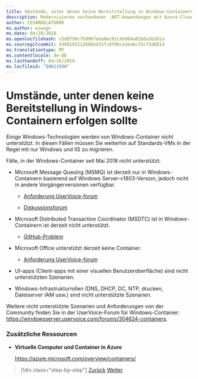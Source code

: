 ```yaml
---
title: Umstände, unter denen keine Bereitstellung in Windows-Containern erfolgen sollte
description: Modernisieren vorhandener .NET-Anwendungen mit Azure-Cloud und Windows-Containern | Wann Sie nicht auf Windows-Containern bereitstellen
author: CESARDELATORRE
ms.author: wiwagn
ms.date: 04/28/2018
ms.openlocfilehash: c5d8f50c7b9967eba0ec01c9e864a02b6a3b201a
ms.sourcegitcommit: 438919211260bb415fc8f96ca3eabc33cf2d681d
ms.translationtype: MT
ms.contentlocale: de-DE
ms.lasthandoff: 04/16/2019
ms.locfileid: "59611938"
---
```

# <a name="when-not-to-deploy-to-windows-containers"></a>Umstände, unter denen keine Bereitstellung in Windows-Containern erfolgen sollte

Einige Windows-Technologien werden von Windows-Container nicht unterstützt. In diesen Fällen müssen Sie weiterhin auf Standards-VMs in der Regel mit nur Windows und IIS zu migrieren.

Fälle, in der Windows-Container seit Mai 2018 nicht unterstützt: 

-   Microsoft Message Queuing (MSMQ) ist derzeit nur in Windows-Containern basierend auf Windows Server-v1803-Version, jedoch nicht in andere Vorgängerversionen verfügbar. 

    -   [Anforderung UserVoice-forum](https://windowsserver.uservoice.com/forums/304624-containers/suggestions/15719031-create-base-container-image-with-msmq-server)

    -   [Diskussionsforum](https://social.msdn.microsoft.com/Forums/bce99a7d-aa60-44fa-a348-450855650810/msmqserver-is-it-supported?forum=windowscontainers)

-   Microsoft Distributed Transaction Coordinator (MSDTC) ist in Windows-Containern ist derzeit nicht unterstützt.

    -   [GitHub-Problem](https://github.com/MicrosoftDocs/Virtualization-Documentation/issues/494)

-   Microsoft Office unterstützt derzeit keine Container.

    -   [Anforderung UserVoice-forum](https://windowsserver.uservoice.com/forums/304624-containers/suggestions/19686220-provide-office-support-for-containers)

-   UI-apps (Client-apps mit einer visuellen Benutzeroberfläche) sind nicht unterstützten Szenarien.

-   Windows-Infrastrukturrollen (DNS, DHCP, DC, NTP, drucken, Dateiserver IAM usw.) sind nicht unterstützte Szenarien.

Weitere nicht unterstützte Szenarien und Anforderungen von der Community finden Sie in der UserVoice-Forum für Windows-Container: <https://windowsserver.uservoice.com/forums/304624-containers>.

### <a name="additional-resources"></a>Zusätzliche Ressourcen

-   **Virtuelle Computer und Container in Azure**

    <https://azure.microsoft.com/overview/containers/>

>[!div class="step-by-step"]
>[Zurück](deploy-existing-net-apps-as-windows-containers.md)
>[Weiter](when-to-deploy-windows-containers-in-your-on-premises-iaas-vm-infrastructure.md)
